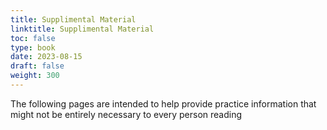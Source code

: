 ```yaml
---
title: Supplimental Material
linktitle: Supplimental Material
toc: false
type: book
date: 2023-08-15
draft: false
weight: 300
---
```


The following pages are intended to help provide practice information that might not be entirely necessary to every person reading